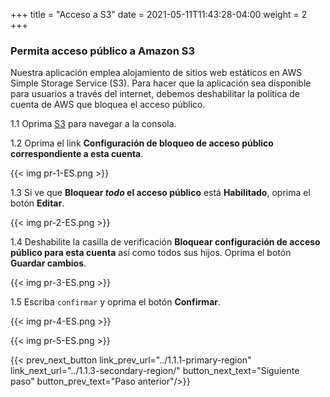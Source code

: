 +++
title = "Acceso a S3"
date =  2021-05-11T11:43:28-04:00
weight = 2
+++

### Permita acceso público a Amazon S3

Nuestra aplicación emplea alojamiento de sitios web estáticos en AWS Simple Storage Service (S3). Para hacer que la aplicación sea disponible para usuarios a través del internet, debemos deshabilitar la política de cuenta de AWS que bloquea el acceso público.

1.1 Oprima [S3](https://console.aws.amazon.com/s3/home?region=us-east-1#/) para navegar a la consola.

1.2 Oprima el link **Configuración de bloqueo de acceso público correspondiente a esta cuenta**.

{{< img pr-1-ES.png >}}

1.3 Si ve que **Bloquear *todo* el acceso público** está **Habilitado**, oprima el botón **Editar**.

{{< img pr-2-ES.png >}}

1.4 Deshabilite la casilla de verificación **Bloquear configuración de acceso público para esta cuenta** así como todos sus hijos. Oprima el botón **Guardar cambios**. 

{{< img pr-3-ES.png >}}

1.5 Escriba `confirmar` y oprima el botón **Confirmar**.

{{< img pr-4-ES.png >}}

{{< img pr-5-ES.png >}}

{{< prev_next_button link_prev_url="../1.1.1-primary-region" link_next_url="../1.1.3-secondary-region/" button_next_text="Siguiente paso" button_prev_text="Paso anterior"/>}}
